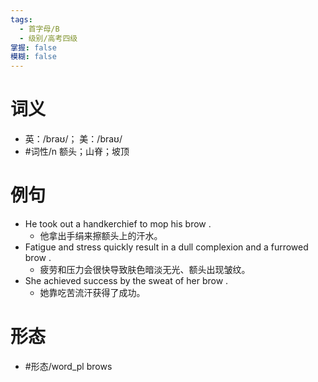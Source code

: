 ```yaml
---
tags:
  - 首字母/B
  - 级别/高考四级
掌握: false
模糊: false
---
```

# 词义
- 英：/braʊ/； 美：/braʊ/
- #词性/n  额头；山脊；坡顶
# 例句
- He took out a handkerchief to mop his brow .
	- 他拿出手绢来擦额头上的汗水。
- Fatigue and stress quickly result in a dull complexion and a furrowed brow .
	- 疲劳和压力会很快导致肤色暗淡无光、额头出现皱纹。
- She achieved success by the sweat of her brow .
	- 她靠吃苦流汗获得了成功。
# 形态
- #形态/word_pl brows
